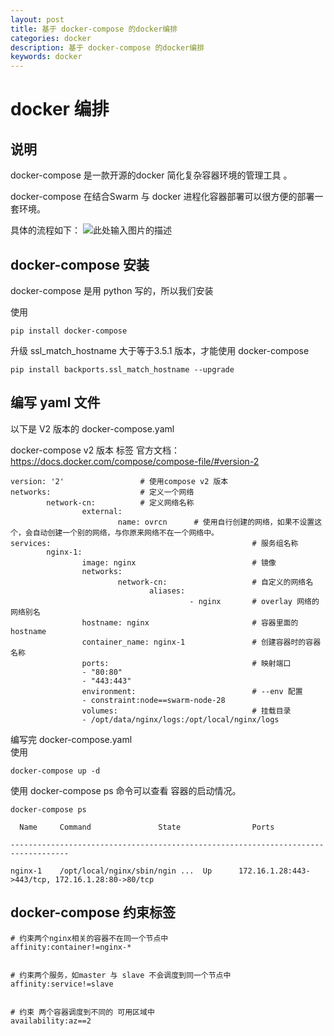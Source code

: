 ```yaml
---
layout: post
title: 基于 docker-compose 的docker编排
categories: docker
description: 基于 docker-compose 的docker编排 
keywords: docker
---
```



# docker 编排

## 说明

docker-compose 是一款开源的docker 简化复杂容器环境的管理工具 。

docker-compose 在结合Swarm 与 docker 进程化容器部署可以很方便的部署一套环境。

具体的流程如下：
![此处输入图片的描述][1]
 
 
## docker-compose 安装

docker-compose 是用 python 写的，所以我们安装

使用 

```
pip install docker-compose
```

升级 ssl_match_hostname 大于等于3.5.1 版本，才能使用 docker-compose

```
pip install backports.ssl_match_hostname --upgrade
```
 


## 编写 yaml 文件

以下是 V2 版本的 docker-compose.yaml 

docker-compose  v2 版本 标签
官方文档：
https://docs.docker.com/compose/compose-file/#version-2


```
version: '2'                 # 使用compose v2 版本
networks:                    # 定义一个网络
        network-cn:          # 定义网络名称
                external:                             
                        name: ovrcn      # 使用自行创建的网络，如果不设置这个，会自动创建一个别的网络，与你原来网络不在一个网络中。
services:                                             # 服务组名称
        nginx-1:
                image: nginx                          # 镜像
                networks:
                        network-cn:                   # 自定义的网络名
                               aliases:   
                                        - nginx       # overlay 网络的网络别名
                hostname: nginx                       # 容器里面的 hostname
                container_name: nginx-1               # 创建容器时的容器名称
                ports:                                # 映射端口
                - "80:80"
                - "443:443"
                environment:                          # --env 配置
                - constraint:node==swarm-node-28
                volumes:                              # 挂载目录
                - /opt/data/nginx/logs:/opt/local/nginx/logs
```


编写完 docker-compose.yaml  
使用 

```
docker-compose up -d
```


使用  docker-compose ps 命令可以查看 容器的启动情况。

```
docker-compose ps
 
  Name     Command               State                Ports         

-----------------------------------------------------------------------------------

nginx-1    /opt/local/nginx/sbin/ngin ...  Up      172.16.1.28:443->443/tcp, 172.16.1.28:80->80/tcp
```




## docker-compose 约束标签

```
# 约束两个nginx相关的容器不在同一个节点中
affinity:container!=nginx-*


# 约束两个服务，如master 与 slave 不会调度到同一个节点中 
affinity:service!=slave


# 约束 两个容器调度到不同的 可用区域中
availability:az==2

```











  [1]: http://jicki.me/images/posts/docker-compose/1.png